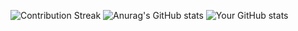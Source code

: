 ![Contribution Streak](https://img.shields.io/github/last-commit/Mogana004/Leetcode_DSA?label=Contribution%20Streak)
![Anurag's GitHub stats](https://github-readme-stats.vercel.app/api?username=Mogana004&show_icons=true&theme=transparent)
![Your GitHub stats](https://github-readme-stats.vercel.app/api?username=Mogana_004&show_icons=true&theme=transparent&langs_count=1&hide=html,css,javascript)
